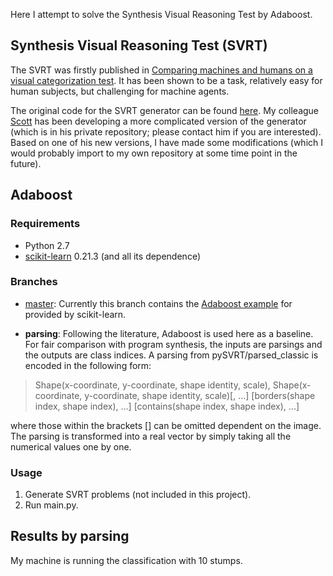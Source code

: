 Here I attempt to solve the Synthesis Visual Reasoning Test by Adaboost.

## Synthesis Visual Reasoning Test (SVRT)
The SVRT was firstly published in [Comparing machines and humans on a visual categorization test](https://www.pnas.org/content/108/43/17621.short). It has been shown to be a task, relatively easy for human subjects, but challenging for machine agents.

The original code for the SVRT generator can be found [here](https://www.idiap.ch/~fleuret/svrt/). My colleague [Scott](https://github.com/scottclowe) has been developing a more complicated version of the generator (which is in his private repository; please contact him if you are interested). Based on one of his new versions, I have made some modifications (which I would probably import to my own repository at some time point in the future).

## Adaboost


### Requirements
- Python 2.7
- [scikit-learn](https://scikit-learn.org/dev/index.html#) 0.21.3 (and all its dependence)

### Branches
- [master](https://github.com/anish-lu-yihe/SVRT-by-RN):
Currently this branch contains the [Adaboost example](https://scikit-learn.org/dev/modules/ensemble.html#adaboost) for provided by scikit-learn.

- **parsing**:
Following the literature, Adaboost is used here as a baseline. For fair comparison with program synthesis, the inputs are parsings and the outputs are class indices. A parsing from pySVRT/parsed_classic is encoded in the following form:
> Shape(x-coordinate, y-coordinate, shape identity, scale), Shape(x-coordinate, y-coordinate, shape identity, scale)[, ...]
> [borders(shape index, shape index), ...]
> [contains(shape index, shape index), ...]

where those within the brackets [] can be omitted dependent on the image. The parsing is transformed into a real vector by simply taking all the numerical values one by one.

### Usage
1. Generate SVRT problems (not included in this project).
2. Run main.py.

## Results by parsing
My machine is running the classification with 10 stumps.
